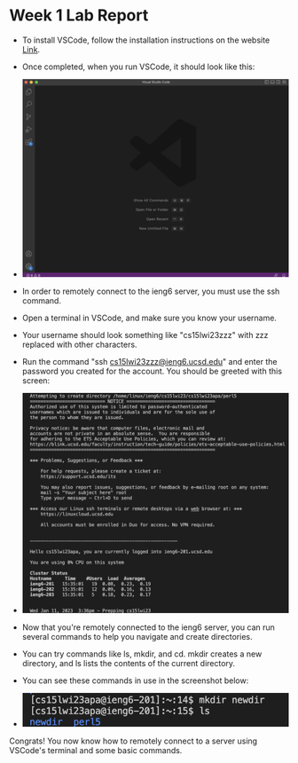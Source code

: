 # Week 1 Lab Report

* To install VSCode, follow the installation instructions on the website [Link](https://code.visualstudio.com).
* Once completed, when you run VSCode, it should look like this:
* ![Image](https://github.com/luisxxu/cse15l-lab-reports/blob/main/vscode.png?raw=true)

* In order to remotely connect to the ieng6 server, you must use the ssh command.
* Open a terminal in VSCode, and make sure you know your username. 
* Your username should look something like "cs15lwi23zzz" with zzz replaced with other characters.
* Run the command "ssh cs15lwi23zzz@ieng6.ucsd.edu" and enter the password you created for the account. You should be greeted with this screen:
* ![Image](https://github.com/luisxxu/cse15l-lab-reports/blob/main/ssh.png?raw=true)

* Now that you're remotely connected to the ieng6 server, you can run several commands to help you navigate and create directories.
* You can try commands like ls, mkdir, and cd. mkdir creates a new directory, and ls lists the contents of the current directory.
* You can see these commands in use in the screenshot below:
* ![Image](https://github.com/luisxxu/cse15l-lab-reports/blob/main/command.png?raw=true)

Congrats! You now know how to remotely connect to a server using VSCode's terminal and some basic commands.
